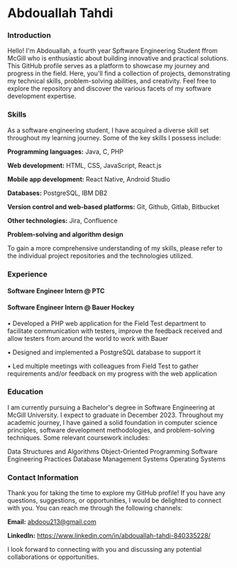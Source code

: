 # Abdouallah Tahdi

### Introduction
Hello! I'm Abdouallah, a fourth year Spftware Engineering Student ffrom McGill who is enthusiastic about building innovative and practical solutions. This GitHub profile serves as a platform to showcase my journey and progress in the field. Here, you'll find a collection of projects, demonstrating my technical skills, problem-solving abilities, and creativity. Feel free to explore the repository and discover the various facets of my software development expertise.


### Skills
As a software engineering student, I have acquired a diverse skill set throughout my learning journey. Some of the key skills I possess include:

**Programming languages:** Java, C, PHP

**Web development:** HTML, CSS, JavaScript, React.js

**Mobile app development:** React Native, Android Studio

**Databases:** PostgreSQL, IBM DB2

**Version control and web-based platforms:** Git, Github, Gitlab, Bitbucket

**Other technologies:** Jira, Confluence

**Problem-solving and algorithm design**

To gain a more comprehensive understanding of my skills, please refer to the individual project repositories and the technologies utilized.

### Experience

#### Software Engineer Intern @ PTC

#### Software Engineer Intern @ Bauer Hockey
• Developed a PHP web application for the Field Test department to facilitate communication with 
testers, improve the feedback received and allow testers from around the world to work with Bauer

• Designed and implemented a PostgreSQL database to support it

• Led multiple meetings with colleagues from Field Test to gather requirements and/or feedback on my 
progress with the web application


### Education
I am currently pursuing a Bachelor's degree in Software Engineering at McGill University. I expect to graduate in December 2023. Throughout my academic journey, I have gained a solid foundation in computer science principles, software development methodologies, and problem-solving techniques. Some relevant coursework includes:

Data Structures and Algorithms
Object-Oriented Programming
Software Engineering Practices
Database Management Systems
Operating Systems

### Contact Information
Thank you for taking the time to explore my GitHub profile! If you have any questions, suggestions, or opportunities, I would be delighted to connect with you. You can reach me through the following channels:

**Email:** abdoou213@gmail.com

**LinkedIn:** https://www.linkedin.com/in/abdouallah-tahdi-840335228/

I look forward to connecting with you and discussing any potential collaborations or opportunities.
